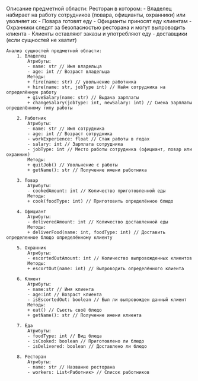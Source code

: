 Описание предметной области:
    Ресторан в котором:
    - Владелец набирает на работу сотрудников (повара, официанты, охранники) или уволняет их
    - Повара готовят еду
    - Официанты приносят еду клиентам
    - Охранники следят за безопасностью ресторана и могут выпроводить клиента
    - Клиенты оставляют заказы и употребляют еду
    - доставщики (если сущностей не хватит)

    Анализ сущностей предметной области:
        1. Владелец
            Атрибуты:
            - name: str // Имя владельца
            - age: int // Возраст владельца
            Методы:
            + fire(name: str) // увольнение работника
            + hire(name: str, jobType int) // Найм сотрудника на определённую работу
            + giveSalary(name: str) // Выдача зарплаты
            + changeSalary(jobType: int, newSalary: int) // Смена зарплаты определённому типу работы
    
        2. Работник
            Атрибуты:
            - name: str // Имя сотрудника
            - age: int // Возраст сотрудника
            - workExperience: float // Стаж работы в годах
            - salary: int // Зарплата сотрудника
            - jobType: int // Место работы сотрудника (официант, повар или охранник)
            Методы:
            + quitJob() // Увольнение с работы
            + getName(): str // Получение имени работника
    
        3. Повар
            Атрибуты:
            - cookedAmount: int // Количество приготовленной еды
            Методы:
            + cook(foodType: int) // Приготовить определённое блюдо
    
        4. Официант
            Атрибуты:
            - deliveredAmount: int // Количество доставленной еды
            Методы:
            + deliverFood(name: int, foodType: int) // Доставить определенное блюдо определённому клиенту
    
        5. Охранник
            Атрибуты:
            - escortedOutAmount: int // Количество выпровожденных клиентов
            Методы:
            + escortOut(name: int) // Выпроводить определённого клиента
    
        6. Клиент
            Атрибуты:
            - name:str // Имя клиента
            - age:int // Возраст клиента
            - isEscortedOut: boolean // Был ли выпровожден данный клиент
            Методы:
            + eat() // Съесть своё блюдо
            + getName(): str // Получение имени клиента
    
        7. Еда
            Атрибуты:
            - foodType: int // Вид блюда
            - isCooked: boolean // Приготовлено ли блюдо
            - isDelivered: boolean // Доставлено ли блюдо
    
        8. Ресторан
            Атрибуты:
            - name: str // Название ресторана
            - workers: List<Работник> // Список работников
